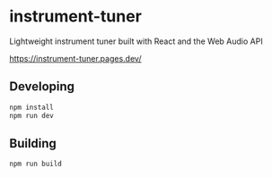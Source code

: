 # instrument-tuner

Lightweight instrument tuner built with React and the Web Audio API

https://instrument-tuner.pages.dev/

## Developing

```bash
npm install
npm run dev
```

## Building

```bash
npm run build
```
